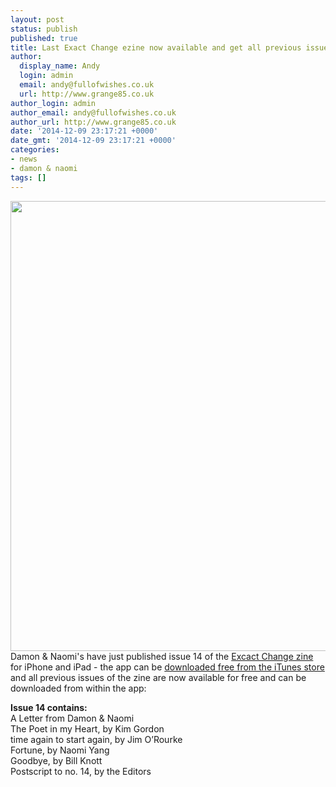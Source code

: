```yaml
---
layout: post
status: publish
published: true
title: Last Exact Change ezine now available and get all previous issues free
author:
  display_name: Andy
  login: admin
  email: andy@fullofwishes.co.uk
  url: http://www.grange85.co.uk
author_login: admin
author_email: andy@fullofwishes.co.uk
author_url: http://www.grange85.co.uk
date: '2014-12-09 23:17:21 +0000'
date_gmt: '2014-12-09 23:17:21 +0000'
categories:
- news
- damon & naomi
tags: []
---
```

<p><img src="https://media.fullofwishes.co.uk/03-damon_and_naomi/pictures/exact-change-zine-1-14.jpg" width="900" height="720" class="aligncenter" /><br />
Damon & Naomi's have just published issue 14 of the <a href="http://exactchange.com/ezine/">Excact Change zine</a> for iPhone and iPad - the app can be <a href="https://itunes.apple.com/us/app/exact-change-e-zine-from-damon/id781858949?mt=8">downloaded free from the iTunes store</a> and all previous issues of the zine are now available for free and can be downloaded from within the app:</p>
<p><strong>Issue 14 contains:</strong><br />
    A Letter from Damon & Naomi<br />
    The Poet in my Heart, by Kim Gordon<br />
    time again to start again, by Jim O’Rourke<br />
    Fortune, by Naomi Yang<br />
    Goodbye, by Bill Knott<br />
    Postscript to no. 14, by the Editors</p>
